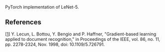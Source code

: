 PyTorch implementation of LeNet-5.

## References
[[1](http://yann.lecun.com/exdb/publis/pdf/lecun-01a.pdf)] Y. Lecun, L. Bottou, Y. Bengio and P. Haffner, "Gradient-based learning applied to document recognition," in Proceedings of the IEEE, vol. 86, no. 11, pp. 2278-2324, Nov. 1998, doi: 10.1109/5.726791.
